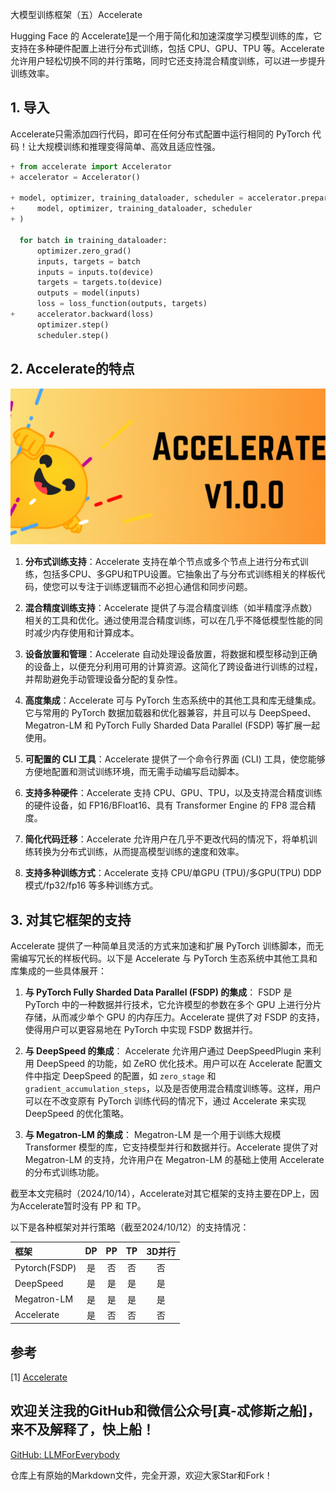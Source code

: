 大模型训练框架（五）Accelerate

Hugging Face 的 Accelerate[1](#refer-anchor-1)是一个用于简化和加速深度学习模型训练的库，它支持在多种硬件配置上进行分布式训练，包括 CPU、GPU、TPU 等。Accelerate 允许用户轻松切换不同的并行策略，同时它还支持混合精度训练，可以进一步提升训练效率。

## 1. 导入

Accelerate只需添加四行代码，即可在任何分布式配置中运行相同的 PyTorch 代码！让大规模训练和推理变得简单、高效且适应性强。

```python
+ from accelerate import Accelerator
+ accelerator = Accelerator()

+ model, optimizer, training_dataloader, scheduler = accelerator.prepare(
+     model, optimizer, training_dataloader, scheduler
+ )

  for batch in training_dataloader:
      optimizer.zero_grad()
      inputs, targets = batch
      inputs = inputs.to(device)
      targets = targets.to(device)
      outputs = model(inputs)
      loss = loss_function(outputs, targets)
+     accelerator.backward(loss)
      optimizer.step()
      scheduler.step()
```

## 2. Accelerate的特点

![alt text](assest/大模型训练框架（五）Accelerate/0.png)

1. **分布式训练支持**：Accelerate 支持在单个节点或多个节点上进行分布式训练，包括多CPU、多GPU和TPU设置。它抽象出了与分布式训练相关的样板代码，使您可以专注于训练逻辑而不必担心通信和同步问题。

2. **混合精度训练支持**：Accelerate 提供了与混合精度训练（如半精度浮点数）相关的工具和优化。通过使用混合精度训练，可以在几乎不降低模型性能的同时减少内存使用和计算成本。

3. **设备放置和管理**：Accelerate 自动处理设备放置，将数据和模型移动到正确的设备上，以便充分利用可用的计算资源。这简化了跨设备进行训练的过程，并帮助避免手动管理设备分配的复杂性。

4. **高度集成**：Accelerate 可与 PyTorch 生态系统中的其他工具和库无缝集成。它与常用的 PyTorch 数据加载器和优化器兼容，并且可以与 DeepSpeed、Megatron-LM 和 PyTorch Fully Sharded Data Parallel (FSDP) 等扩展一起使用。

5. **可配置的 CLI 工具**：Accelerate 提供了一个命令行界面 (CLI) 工具，使您能够方便地配置和测试训练环境，而无需手动编写启动脚本。

6. **支持多种硬件**：Accelerate 支持 CPU、GPU、TPU，以及支持混合精度训练的硬件设备，如 FP16/BFloat16、具有 Transformer Engine 的 FP8 混合精度。

7. **简化代码迁移**：Accelerate 允许用户在几乎不更改代码的情况下，将单机训练转换为分布式训练，从而提高模型训练的速度和效率。

8. **支持多种训练方式**：Accelerate 支持 CPU/单GPU (TPU)/多GPU(TPU) DDP模式/fp32/fp16 等多种训练方式。

## 3. 对其它框架的支持

Accelerate 提供了一种简单且灵活的方式来加速和扩展 PyTorch 训练脚本，而无需编写冗长的样板代码。以下是 Accelerate 与 PyTorch 生态系统中其他工具和库集成的一些具体展开：

1. **与 PyTorch Fully Sharded Data Parallel (FSDP) 的集成**：
   FSDP 是 PyTorch 中的一种数据并行技术，它允许模型的参数在多个 GPU 上进行分片存储，从而减少单个 GPU 的内存压力。Accelerate 提供了对 FSDP 的支持，使得用户可以更容易地在 PyTorch 中实现 FSDP 数据并行。
 

2. **与 DeepSpeed 的集成**：
   Accelerate 允许用户通过 DeepSpeedPlugin 来利用 DeepSpeed 的功能，如 ZeRO 优化技术。用户可以在 Accelerate 配置文件中指定 DeepSpeed 的配置，如 `zero_stage` 和 `gradient_accumulation_steps`，以及是否使用混合精度训练等。这样，用户可以在不改变原有 PyTorch 训练代码的情况下，通过 Accelerate 来实现 DeepSpeed 的优化策略。
 

3. **与 Megatron-LM 的集成**：
   Megatron-LM 是一个用于训练大规模 Transformer 模型的库，它支持模型并行和数据并行。Accelerate 提供了对 Megatron-LM 的支持，允许用户在 Megatron-LM 的基础上使用 Accelerate 的分布式训练功能。
 

截至本文完稿时（2024/10/14），Accelerate对其它框架的支持主要在DP上，因为Accelerate暂时没有 PP 和 TP。


以下是各种框架对并行策略（截至2024/10/12）的支持情况：

| 框架 | DP| PP |TP|3D并行|
| :--- |:----:| :----: |:---: |:---: |
| Pytorch(FSDP)|是|否| 否|否|
| DeepSpeed |是| 是|是 |是|
| Megatron-LM|是|是|是|是|
| Accelerate |是|否|否|否|

## 参考

<div id="refer-anchor-1"></div>

[1] [Accelerate](https://huggingface.co/docs/accelerate/index)

## 欢迎关注我的GitHub和微信公众号[真-忒修斯之船]，来不及解释了，快上船！

[GitHub: LLMForEverybody](https://github.com/luhengshiwo/LLMForEverybody)

仓库上有原始的Markdown文件，完全开源，欢迎大家Star和Fork！